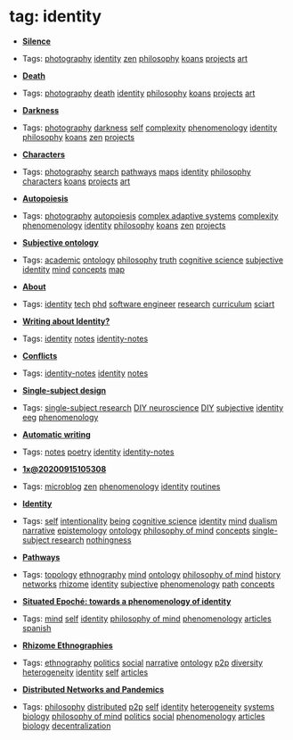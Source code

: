 
# tag: identity

 * **[Silence](../content/projects/photography/silence.md)**

  * Tags:  <a class="tag" href="#!tags/photography.md">photography</a>  <a class="tag" href="#!tags/identity.md">identity</a>  <a class="tag" href="#!tags/zen.md">zen</a>  <a class="tag" href="#!tags/philosophy.md">philosophy</a>  <a class="tag" href="#!tags/koans.md">koans</a>  <a class="tag" href="#!tags/projects.md">projects</a>  <a class="tag" href="#!tags/art.md">art</a>
 * **[Death](../content/projects/photography/death.md)**

  * Tags:  <a class="tag" href="#!tags/photography.md">photography</a>  <a class="tag" href="#!tags/death.md">death</a>  <a class="tag" href="#!tags/identity.md">identity</a>  <a class="tag" href="#!tags/philosophy.md">philosophy</a>  <a class="tag" href="#!tags/koans.md">koans</a>  <a class="tag" href="#!tags/projects.md">projects</a>  <a class="tag" href="#!tags/art.md">art</a>
 * **[Darkness](../content/projects/photography/darkness.md)**

  * Tags:  <a class="tag" href="#!tags/photography.md">photography</a>  <a class="tag" href="#!tags/darkness.md">darkness</a>  <a class="tag" href="#!tags/self.md">self</a>  <a class="tag" href="#!tags/complexity.md">complexity</a>  <a class="tag" href="#!tags/phenomenology.md">phenomenology</a>  <a class="tag" href="#!tags/identity.md">identity</a>  <a class="tag" href="#!tags/philosophy.md">philosophy</a>  <a class="tag" href="#!tags/koans.md">koans</a>  <a class="tag" href="#!tags/zen.md">zen</a>  <a class="tag" href="#!tags/projects.md">projects</a>
 * **[Characters](../content/projects/photography/characters.md)**

  * Tags:  <a class="tag" href="#!tags/photography.md">photography</a>  <a class="tag" href="#!tags/search.md">search</a>  <a class="tag" href="#!tags/pathways.md">pathways</a>  <a class="tag" href="#!tags/maps.md">maps</a>  <a class="tag" href="#!tags/identity.md">identity</a>  <a class="tag" href="#!tags/philosophy.md">philosophy</a>  <a class="tag" href="#!tags/characters.md">characters</a>  <a class="tag" href="#!tags/koans.md">koans</a>  <a class="tag" href="#!tags/projects.md">projects</a>  <a class="tag" href="#!tags/art.md">art</a>
 * **[Autopoiesis](../content/projects/photography/autopoiesis.md)**

  * Tags:  <a class="tag" href="#!tags/photography.md">photography</a>  <a class="tag" href="#!tags/autopoiesis.md">autopoiesis</a>  <a class="tag" href="#!tags/complex adaptive systems.md">complex adaptive systems</a>  <a class="tag" href="#!tags/complexity.md">complexity</a>  <a class="tag" href="#!tags/phenomenology.md">phenomenology</a>  <a class="tag" href="#!tags/identity.md">identity</a>  <a class="tag" href="#!tags/philosophy.md">philosophy</a>  <a class="tag" href="#!tags/koans.md">koans</a>  <a class="tag" href="#!tags/zen.md">zen</a>  <a class="tag" href="#!tags/projects.md">projects</a>
 * **[Subjective ontology](../content/concepts/subjective_ontology.md)**

  * Tags:  <a class="tag" href="#!tags/academic.md">academic</a>  <a class="tag" href="#!tags/ontology.md">ontology</a>  <a class="tag" href="#!tags/philosophy.md">philosophy</a>  <a class="tag" href="#!tags/truth.md">truth</a>  <a class="tag" href="#!tags/cognitive science.md">cognitive science</a>  <a class="tag" href="#!tags/subjective.md">subjective</a>  <a class="tag" href="#!tags/identity.md">identity</a>  <a class="tag" href="#!tags/mind.md">mind</a>  <a class="tag" href="#!tags/concepts.md">concepts</a>  <a class="tag" href="#!tags/map.md">map</a>
 * **[About](../about.md)**

  * Tags:  <a class="tag" href="#!tags/identity.md">identity</a>  <a class="tag" href="#!tags/tech.md">tech</a>  <a class="tag" href="#!tags/phd.md">phd</a>  <a class="tag" href="#!tags/software engineer.md">software engineer</a>  <a class="tag" href="#!tags/research.md">research</a>  <a class="tag" href="#!tags/curriculum.md">curriculum</a>  <a class="tag" href="#!tags/sciart.md">sciart</a>
 * **[Writing about Identity?](../content/notebook/captures/notes/identity-notes.md)**

  * Tags:  <a class="tag" href="#!tags/identity.md">identity</a>  <a class="tag" href="#!tags/notes.md">notes</a>  <a class="tag" href="#!tags/identity-notes.md">identity-notes</a>
 * **[Conflicts](../content/notebook/captures/notes/conflicts-notes.md)**

  * Tags:  <a class="tag" href="#!tags/identity-notes.md">identity-notes</a>  <a class="tag" href="#!tags/identity.md">identity</a>  <a class="tag" href="#!tags/notes.md">notes</a>
 * **[Single-subject design](../content/notebook/captures/notes/single-subject-design.md)**

  * Tags:  <a class="tag" href="#!tags/single-subject research.md">single-subject research</a>  <a class="tag" href="#!tags/DIY neuroscience.md">DIY neuroscience</a>  <a class="tag" href="#!tags/DIY.md">DIY</a>  <a class="tag" href="#!tags/subjective.md">subjective</a>  <a class="tag" href="#!tags/identity.md">identity</a>  <a class="tag" href="#!tags/eeg.md">eeg</a>  <a class="tag" href="#!tags/phenomenology.md">phenomenology</a>
 * **[Automatic writing](../content/notebook/captures/notes/automatic-writing-identity.md)**

  * Tags:  <a class="tag" href="#!tags/notes.md">notes</a>  <a class="tag" href="#!tags/poetry.md">poetry</a>  <a class="tag" href="#!tags/identity.md">identity</a>  <a class="tag" href="#!tags/identity-notes.md">identity-notes</a>
 * **[1x@20200915105308](../content/notebook/captures/logs/20200915105308.md)**

  * Tags:  <a class="tag" href="#!tags/microblog.md">microblog</a>  <a class="tag" href="#!tags/zen.md">zen</a>  <a class="tag" href="#!tags/phenomenology.md">phenomenology</a>  <a class="tag" href="#!tags/identity.md">identity</a>  <a class="tag" href="#!tags/routines.md">routines</a>
 * **[Identity](../content/concepts/identity.md)**

  * Tags:  <a class="tag" href="#!tags/self.md">self</a>  <a class="tag" href="#!tags/intentionality.md">intentionality</a>  <a class="tag" href="#!tags/being.md">being</a>  <a class="tag" href="#!tags/cognitive science.md">cognitive science</a>  <a class="tag" href="#!tags/identity.md">identity</a>  <a class="tag" href="#!tags/mind.md">mind</a>  <a class="tag" href="#!tags/dualism.md">dualism</a>  <a class="tag" href="#!tags/narrative.md">narrative</a>  <a class="tag" href="#!tags/epistemology.md">epistemology</a>  <a class="tag" href="#!tags/ontology.md">ontology</a>  <a class="tag" href="#!tags/philosophy of mind.md">philosophy of mind</a>  <a class="tag" href="#!tags/concepts.md">concepts</a>  <a class="tag" href="#!tags/single-subject research.md">single-subject research</a>  <a class="tag" href="#!tags/nothingness.md">nothingness</a>
 * **[Pathways](../content/concepts/pathways.md)**

  * Tags:  <a class="tag" href="#!tags/topology.md">topology</a>  <a class="tag" href="#!tags/ethnography.md">ethnography</a>  <a class="tag" href="#!tags/mind.md">mind</a>  <a class="tag" href="#!tags/ontology.md">ontology</a>  <a class="tag" href="#!tags/philosophy of mind.md">philosophy of mind</a>  <a class="tag" href="#!tags/history.md">history</a>  <a class="tag" href="#!tags/networks.md">networks</a>  <a class="tag" href="#!tags/rhizome.md">rhizome</a>  <a class="tag" href="#!tags/identity.md">identity</a>  <a class="tag" href="#!tags/subjective.md">subjective</a>  <a class="tag" href="#!tags/phenomenology.md">phenomenology</a>  <a class="tag" href="#!tags/path.md">path</a>  <a class="tag" href="#!tags/concepts.md">concepts</a>
 * **[Situated Epoché: towards a phenomenology of identity](../content/articles/situated.md)**

  * Tags:  <a class="tag" href="#!tags/mind.md">mind</a>  <a class="tag" href="#!tags/self.md">self</a>  <a class="tag" href="#!tags/identity.md">identity</a>  <a class="tag" href="#!tags/philosophy of mind.md">philosophy of mind</a>  <a class="tag" href="#!tags/phenomenology.md">phenomenology</a>  <a class="tag" href="#!tags/articles.md">articles</a>  <a class="tag" href="#!tags/spanish.md">spanish</a>
 * **[Rhizome Ethnographies](../content/articles/RhizomeEthnographies.md)**

  * Tags:  <a class="tag" href="#!tags/ethnography.md">ethnography</a>  <a class="tag" href="#!tags/politics.md">politics</a>  <a class="tag" href="#!tags/social.md">social</a>  <a class="tag" href="#!tags/narrative.md">narrative</a>  <a class="tag" href="#!tags/ontology.md">ontology</a>  <a class="tag" href="#!tags/p2p.md">p2p</a>  <a class="tag" href="#!tags/diversity.md">diversity</a>  <a class="tag" href="#!tags/heterogeneity.md">heterogeneity</a>  <a class="tag" href="#!tags/identity.md">identity</a>  <a class="tag" href="#!tags/self.md">self</a>  <a class="tag" href="#!tags/articles.md">articles</a>
 * **[Distributed Networks and Pandemics](../content/articles/pandemics.md)**

  * Tags:  <a class="tag" href="#!tags/philosophy.md">philosophy</a>  <a class="tag" href="#!tags/distributed.md">distributed</a>  <a class="tag" href="#!tags/p2p.md">p2p</a>  <a class="tag" href="#!tags/self.md">self</a>  <a class="tag" href="#!tags/identity.md">identity</a>  <a class="tag" href="#!tags/heterogeneity.md">heterogeneity</a>  <a class="tag" href="#!tags/systems biology.md">systems biology</a>  <a class="tag" href="#!tags/philosophy of mind.md">philosophy of mind</a>  <a class="tag" href="#!tags/politics.md">politics</a>  <a class="tag" href="#!tags/social.md">social</a>  <a class="tag" href="#!tags/phenomenology.md">phenomenology</a>  <a class="tag" href="#!tags/articles.md">articles</a>  <a class="tag" href="#!tags/biology.md">biology</a>  <a class="tag" href="#!tags/decentralization.md">decentralization</a>